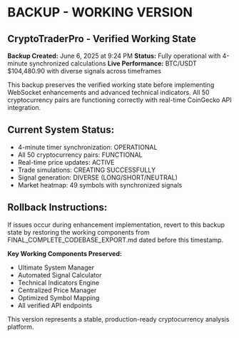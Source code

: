 # BACKUP - WORKING VERSION
## CryptoTraderPro - Verified Working State

**Backup Created:** June 6, 2025 at 9:24 PM
**Status:** Fully operational with 4-minute synchronized calculations
**Live Performance:** BTC/USDT $104,480.90 with diverse signals across timeframes

This backup preserves the verified working state before implementing WebSocket enhancements and advanced technical indicators. All 50 cryptocurrency pairs are functioning correctly with real-time CoinGecko API integration.

## Current System Status:
- 4-minute timer synchronization: OPERATIONAL
- All 50 cryptocurrency pairs: FUNCTIONAL
- Real-time price updates: ACTIVE
- Trade simulations: CREATING SUCCESSFULLY
- Signal generation: DIVERSE (LONG/SHORT/NEUTRAL)
- Market heatmap: 49 symbols with synchronized signals

## Rollback Instructions:
If issues occur during enhancement implementation, revert to this backup state by restoring the working components from FINAL_COMPLETE_CODEBASE_EXPORT.md dated before this timestamp.

**Key Working Components Preserved:**
- Ultimate System Manager
- Automated Signal Calculator
- Technical Indicators Engine
- Centralized Price Manager
- Optimized Symbol Mapping
- All verified API endpoints

This version represents a stable, production-ready cryptocurrency analysis platform.